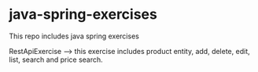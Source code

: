 # java-spring-exercises
 This repo includes java spring exercises
 
RestApiExercise --> this exercise includes product entity, add, delete, edit, list, search and price search.
